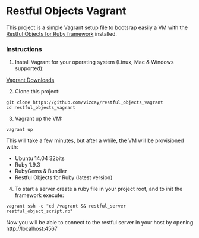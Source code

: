 Restful Objects Vagrant
=======================

This project is a simple Vagrant setup file to bootsrap easily a VM with the [Restful Objects for Ruby framework](http://github.com/vizcay/RestfulObjectsRuby) installed.

### Instructions

1. Install Vagrant for your operating system (Linux, Mac & Windows supported):

  [Vagrant Downloads](https://www.vagrantup.com/downloads.html)

2. Clone this project:

  ```shell
  git clone https://github.com/vizcay/restful_objects_vagrant
  cd restful_objects_vagrant
  ```

3. Vagrant up the VM:

  ```shell
  vagrant up
  ```

  This will take a few minutes, but after a while, the VM will be provisioned with:
  - Ubuntu 14.04 32bits
  - Ruby 1.9.3
  - RubyGems & Bundler
  - Restful Objects for Ruby (latest version)

4. To start a server create a ruby file in your project root, and to init the framework execute:

  ```shell
  vagrant ssh -c "cd /vagrant && restful_server restful_object_script.rb"
  ```

  Now you will be able to connect to the restful server in your host by opening http://localhost:4567

